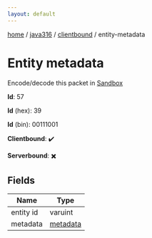 ```yaml
---
layout: default
---
```


[home](/)  /  [java316](/protocol/java316)  /  [clientbound](/protocol/java316/clientbound)  /  entity-metadata

# Entity metadata

Encode/decode this packet in [Sandbox](../../../sandbox/java316#clientbound.entity_metadata)

**Id**: 57

**Id** (hex): 39

**Id** (bin): 00111001

**Clientbound**: ✔️

**Serverbound**: ✖️

## Fields

Name | Type
---|---
entity id | varuint
metadata | [metadata](/protocol/java316/metadata)
